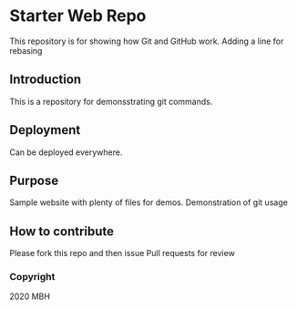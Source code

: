 # Starter Web Repo

This repository is for showing how Git and GitHub work.
Adding a line for rebasing

## Introduction

This is a repository for demonsstrating git commands.

## Deployment

Can be deployed everywhere.

## Purpose

Sample website with plenty of files for demos.
Demonstration of git usage

## How to contribute

Please fork this repo and then issue Pull requests for review

### Copyright

2020 MBH
